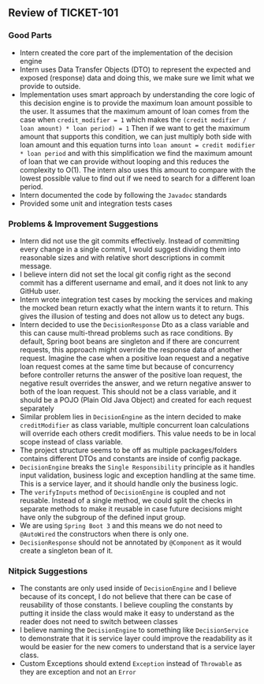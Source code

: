 ## Review of TICKET-101

### Good Parts

- Intern created the core part of the implementation of the decision engine
- Intern uses Data Transfer Objects (DTO) to represent the expected and exposed (response) data and doing this, we make sure we limit what we provide to outside.
- Implementation uses smart approach by understanding the core logic of this decision engine is to provide the maximum loan amount possible to the user.
It assumes that the maximum amount of loan comes from the case when `credit_modifier = 1` which makes the `(credit modifier / loan amount) * loan period) = 1`
Then if we want to get the maximum amount that supports this condition, we can just multiply both side with loan amount and this equation turns into
`loan amount = credit modifier * loan period` and with this simplification we find the maximum amount of loan that we can provide without looping and this reduces the complexity to O(1). 
The intern also uses this amount to compare with the lowest possible value to find out if we need to search for a different loan period.
- Intern documented the code by following the `Javadoc` standards
- Provided some unit and integration tests cases

### Problems & Improvement Suggestions

- Intern did not use the git commits effectively. Instead of committing every change in a single commit, I would suggest dividing them into reasonable sizes and with relative short descriptions in commit message.
- I believe intern did not set the local git config right as the second commit has a different username and email, and it does not link to any GitHub user.
- Intern wrote integration test cases by mocking the services and making the mocked bean return exactly what the intern wants it to return. This gives the illusion of testing and does not allow us to detect any bugs.
- Intern decided to use the `DecisionResponse` Dto as a class variable and this can cause multi-thread problems such as race conditions. By default, Spring boot beans are singleton and if there are concurrent requests, this approach might override the response data of another request.
Imagine the case when a positive loan request and a negative loan request comes at the same time but because of concurrency before controller returns the answer of the positive loan request, the negative result overrides the answer, and we return negative answer to both of the loan request.
This should not be a class variable, and it should be a POJO (Plain Old Java Object) and created for each request separately
- Similar problem lies in `DecisionEngine` as the intern decided to make `creditModifier` as class variable, multiple concurrent loan calculations will override each others credit modifiers.
This value needs to be in local scope instead of class variable.
- The project structure seems to be off as multiple packages/folders contains different DTOs and constants are inside of config package.
- `DecisionEngine` breaks the `Single Responsibility` principle as it handles input validation, business logic and exception handling at the same time. This is a service layer, and it should handle only the business logic.
- The `verifyInputs` method of `DecisionEngine` is coupled and not reusable. Instead of a single method, we could split the checks in separate methods to make it reusable in case future decisions might have only the subgroup of the defined input group.
- We are using `Spring Boot 3` and this means we do not need to `@AutoWired` the constructors when there is only one.
- `DecisionResponse` should not be annotated by `@Component` as it would create a singleton bean of it.


### Nitpick Suggestions

- The constants are only used inside of `DecisionEngine` and I believe because of its concept, I do not believe that there can be case of reusability of those constants. 
I believe coupling the constants by putting it inside the class would make it easy to understand as the reader does not need to switch between classes
- I believe naming the `DecisionEngine` to something like `DecisionService` to demonstrate that it is service layer could improve the readability as it would be easier for the new comers to understand that is a service layer class.
- Custom Exceptions should extend `Exception` instead of `Throwable` as they are exception and not an `Error`